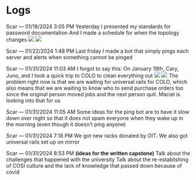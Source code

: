 # Logs
Scar — 01/18/2024 3:05 PM
Yesterday I presented my standards for password documentation 
And I made a schedule for when the topology changes
<image src="../media/daplan.jpg"  controls></image>
<image src="../media/daplan2.jpg"  controls></image>

Scar — 01/22/2024 1:48 PM
Last friday I made a bot that simply pings each server and alerts when something cannot be pinged

Scar — 01/31/2024 11:03 AM
I forgot to say this: On January 19th, Cary, Juno, and I took a quick trip to COLO to clean everything out
<image src="../media/coloclean1.jpg"  controls></image>
<image src="../media/coloclean2.jpg"  controls></image>
The problem right now is that we are waiting for universal rails for COLO, which also means that we are waiting to know who to send purchase orders too since the original person moved jobs and the next person quit. Maciel is looking into that for us

Scar — 01/31/2024 11:05 AM
Some ideas for the ping bot are to have it slow down over night so that it does not spam everyone when they wake up in the morning (even though it doesn't ping anyone)

Scar — 01/31/2024 7:18 PM
We got new racks donated by OIT. We also got universal rails set up on mirror

Scar — 01/31/2024 8:53 PM
<b>(ideas for the written capstone)</b>
Talk about the challenges that happened with the university
Talk about the re-establishing of COSI culture and the lack of knowledge that passed down because of covid